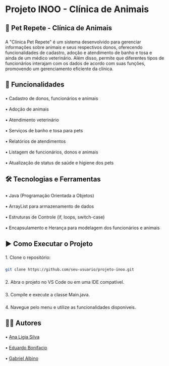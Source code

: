 <h1 align="left">Projeto INOO - Clínica de Animais</h1>

###

<h2 align="left">📌 Pet Repete - Clínica de Animais</h2>

###

<p align="left">A "Clínica Pet Repete" é um sistema desenvolvido para gerenciar informações sobre animais e seus respectivos donos, oferecendo funcionalidades de cadastro, adoção e atendimento de banho e tosa e ainda de um médico veterinário. Além disso, permite que diferentes tipos de funcionários interajam com os dados de acordo com suas funções, promovendo um gerenciamento eficiente da clínica.</p>

###

<h2 align="left">🚀 Funcionalidades</h2>

###

<p align="left">• Cadastro de donos, funcionários e animais<br><br>• Adoção de animais<br><br>• Atendimento veterinário<br><br>• Serviços de banho e tosa para pets<br><br>• Relatórios de atendimentos<br><br>• Listagem de funcionários, donos e animais<br><br>• Atualização de status de saúde e higiene dos pets</p>

###

<h2 align="left">🛠️ Tecnologias e Ferramentas</h2>

###

<p align="left">• Java (Programação Orientada a Objetos)<br><br>• ArrayList para armazenamento de dados<br><br>• Estruturas de Controle (if, loops, switch-case)<br><br>• Encapsulamento e Herança para modelagem dos funcionários e animais</p>

###

<h2 align="left">▶️ Como Executar o Projeto</h2>

###

<p align="left">1. Clone o repositório:</p>

###

```bash
git clone https://github.com/seu-usuario/projeto-inoo.git
```

###

<p align="left">2. Abra o projeto no VS Code ou em uma IDE compatível.</p>

###

<p align="left">3. Compile e execute a classe Main.java.</p>

###

<p align="left">4. Navegue pelo menu e utilize as funcionalidades disponíveis.</p>

###

<h2 align="left">🧑‍💻 Autores</h2>

###

<p align="left">• <a href="https://www.linkedin.com/in/ana-l%C3%ADgia-silva-a59779206/">Ana Ligia Silva</a> <br><br>• <a href="https://www.linkedin.com/in/eduardo-bonifacio-0a802b2a8/">Eduardo Bonifacio</a><br><br>• <a href="https://www.linkedin.com/in/gabrielalbino05/">Gabriel Albino</a></p>

###
